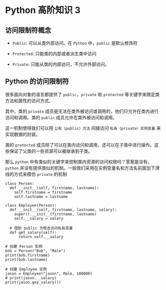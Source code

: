# Python 高阶知识 3
## 访问限制符概念
- ```Public```: 可以从类外部访问。在 ```Python``` 中，```public``` 是默认修饰符

- ```Protected```: 只能类的内部或者派生类中访问

- ```Private```: 只能从类的内部访问，不允许外部访问。

## Python 的访问限制符
很多面向对象的语言都提供了 ```public```，```private``` 和 ```protected``` 等关键字来限定类方法和属性的访问方式。

其中，类的 ```private``` 成员是无法在类外被访问或调用的，他们只允许在类内进行访问和调用。类的 ```public``` 成员允许在类外被访问和调用。

这一机制使得我们可以用 ```公有（public）方法``` 间接访问 ```私有（private）实例变量``` 来实现数据的封装。

类的 ```protected``` 成员除了可以在类内访问和调用，还可以在子类中进行操作。这些保证了父类的一些资源可以被继承到子类。

那么 ```python``` 中有类似的关键字来控制类内资源的访问权限吗？答案是没有。```python``` 并没有提供类似的机制。一般我们采用在实例变量名和方法名前面加下滑线的方式来模仿 ```private``` 的机制

```python3
class Person:
  def __init__(self, firstname, lastname):
    self.firstname = firstname
    self.lastname = lastname
    
class Employee(Person):
  def __init__(self, firstname, lastname, salary):
    super().__init__(firstname, lastname)
    self.__salary = salary

  # 借助 public 方程去访问私有变量
  def get_salary(self):
      return self.__salary
      
# 创建 Person 实例
bob = Person("Bob", "Male")
print(bob.firstname)
print(bob.lastname)

# 创建 Employee 实例
jason = Employee("jason", Male, 100000)
# print(jason.__salary)
print(jason.gey_salary())
```

